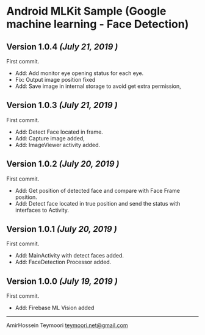 # Android MLKit Sample (Google machine learning - Face Detection)


 
Version 1.0.4 *(July 21, 2019 )*
----------------------------

First commit. 
 * Add: Add monitor eye opening status for each eye.
 * Fix: Output image position fixed
 * Add: Save image in internal storage to avoid get extra permission, 

 
Version 1.0.3 *(July 21, 2019 )*
----------------------------

First commit. 
 * Add: Detect Face located in frame. 
 * Add: Capture image added,
 * Add: ImageViewer activity added.

 
Version 1.0.2 *(July 20, 2019 )*
----------------------------

First commit. 
 * Add: Get position of detected face and compare with Face Frame position.
 * Add: Detect face located in true position and send the status with interfaces to Activity.

 
Version 1.0.1 *(July 20, 2019 )*
----------------------------

First commit. 
 * Add: MainActivity with detect faces added.
 * Add: FaceDetection Processor added.

 
Version 1.0.0 *(July 19, 2019 )*
----------------------------

First commit. 
 * Add: Firebase ML Vision added

----------------------------
AmirHossein Teymoori
teymoori.net@gmail.com